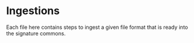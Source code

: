 # Ingestions

Each file here contains steps to ingest a given file format that is ready into the signature commons.
